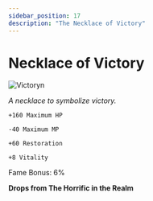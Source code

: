```yaml
---
sidebar_position: 17
description: "The Necklace of Victory"
---
```


# Necklace of Victory

![Victoryn](https://vwiki.valorserver.com/api/item/picture/necklace%20of%20victory)

<i>A necklace to symbolize victory.</i>

    +160 Maximum HP 
    
    -40 Maximum MP
    
    +60 Restoration
    
    +8 Vitality
    
Fame Bonus: 6%

**Drops from The Horrific in the Realm**

